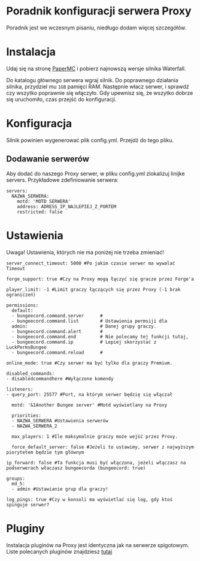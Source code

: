 # Poradnik konfiguracji serwera Proxy

Poradnik jest we wczesnym pisaniu, niedługo dodam więcej szczegółów.
# Instalacja

Udaj się na stronę [PaperMC](https://papermc.io/downloads) i pobierz najnowszą wersje silnika Waterfall.

Do katalogu głównego serwera wgraj silnik. Do poprawnego działania silnika, przydziel mu `1GB` pamięci RAM. 
Następnie włacz serwer, i sprawdź czy wszytko poprawnie się włączyło. Gdy upewnisz się, że wszytko dobrze się uruchomiło, czas przejść do konfiguracji.

# Konfiguracja

Silnik powinien wygenerować plik config.yml. Przejdź do tego pliku. 

## Dodawanie serwerów

Aby dodać do naszego Proxy serwer, w pliku config.yml zlokalizuj linijke servers.
Przykładowe zdefiniowanie serwera:
```
servers:
  NAZWA_SERWERA:
    motd: 'MOTD SERWERA'
    address: ADRESS_IP_NAJLEPIEJ_Z_PORTEM
    restricted: false
```

# Ustawienia

Uwaga! Ustawienia, których nie ma poniżej nie trzeba zmieniać!

```
server_connect_timeout: 5000 #Po jakim czasie serwer ma wywalać Timeout

forge_support: true #Czy na Proxy mogą łączyć się gracze przez Forge'a

player_limit: -1 #Limit graczy łączących się przez Proxy (-1 brak ograniczeń)

permissions:
  default:
  - bungeecord.command.server      #
  - bungeecord.command.list        # Ustawienia permsiji dla
  admin:                           # Danej grupy graczy.
  - bungeecord.command.alert       #
  - bungeecord.command.end         # Nie polecamy tej funkcji tutaj, 
  - bungeecord.command.ip          # Lepiej skorzystać z LuckPermsBungee
  - bungeecord.command.reload      #

online_mode: true #Czy serwer ma być tylko dla graczy Premium.

disabled_commands:
- disabledcommandhere #Wyłączone komendy

listeners:
- query_port: 25577 #Port, na którym serwer będzię się włączał

  motd: '&1Another Bungee server' #Motd wyświetlany na Proxy

  priorities:
  - NAZWA_SERWERA #Ustawienia serwerów
  - NAZWA_SERWERA_2 

  max_players: 1 #Ile maksymalnie graczy może wejść przez Proxy.

  force_default_server: false #Jeżeli to ustawimy, serwer z najwyższym piorytetem będzie tym głównym

ip_forward: false #Ta funkcja musi być włączona, jeżeli włączasz na podserwerach właczasz bungeecorda (bungeecord: true)

groups:
  md_5:
  - admin #Ustawianie grup dla graczy! 

log_pings: true #Czy w konsoli ma wyświetlać się log, gdy ktoś spinguje serwer?
```

# Pluginy

Instalacja pluginów na Proxy jest identyczna jak na serwerze spigotowym. Liste polecanych pluginów znajdziesz [tutaj](https://github.com/vBagieta/CatCode-DOCS/blob/main/Pluginy/pluginy-proxy.md)
